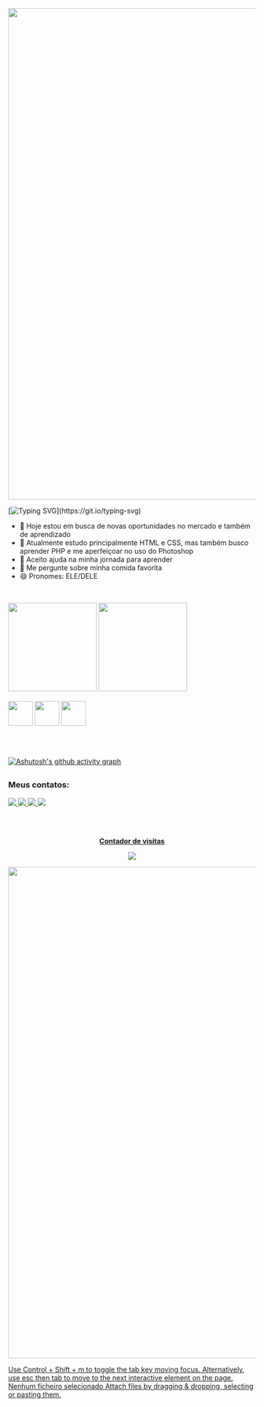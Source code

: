 <img width=1000 src = 'https://capsule-render.vercel.app/api?type=waving&height=250&color=0:0194DD,100:050F2C&text=Seja%20bem%20vindo!&section=header&reversal=false&textBg=false&fontColor=ffffff&animation=twinkling&descAlign=84&descAlignY=86'>

[![Typing SVG](https://readme-typing-svg.demolab.com?font=Comic+Sans&weight=500&size=30&pause=1000&color=0194DD&center=true&vCenter=true&random=false&width=1000&lines=Ol%C3%A1%2C+eu+sou+Ismael+Pereira!)](https://git.io/typing-svg)

- 🔭 Hoje estou em busca de novas oportunidades no mercado e também de aprendizado
- 🌱 Atualmente estudo principalmente HTML e CSS, mas também busco aprender PHP e me aperfeiçoar no uso do Photoshop
- 🤔 Aceito ajuda na minha jornada para aprender
- 💬 Me pergunte sobre minha comida favorita
- 😄 Pronomes: ELE/DELE

##
<br>
 <div width=1000>
   <img  height="180em" src="https://github-readme-stats.vercel.app/api?username=EricAlves&show_icons=true&theme=transparent&hide_border=false&title_color=0194DD&icon_color=0194DD&text_color=ffffff">
   <img height="180em" src="https://github-readme-stats.vercel.app/api/top-langs/?username=ismapereira&layout=compact&theme=transparent&hide_border=false&title_color=0194DD&text_color=ffffff">
 </div>

<br>

<div>
  <img height="50em" src="https://cdn.jsdelivr.net/gh/devicons/devicon@latest/icons/html5/html5-original.svg" />
  <img height="50em" src="https://cdn.jsdelivr.net/gh/devicons/devicon@latest/icons/css3/css3-original.svg" />
  <img height="50em" src="https://cdn.jsdelivr.net/gh/devicons/devicon@latest/icons/photoshop/photoshop-original.svg" />
</div>
          
 
##
<br>

[![Ashutosh's github activity graph](https://github-readme-activity-graph.vercel.app/graph?username=ismapereira&theme=react-dark&radius=10&color=ffffff&line=0194DD)](https://github.com/ashutosh00710/github-readme-activity-graph)

##
### Meus contatos:

<div>
 <a href="mailto:Eric.alves.cardoso82@gmail.com"><img src="https://img.shields.io/badge/Gmail-D14836?style=for-the-badge&logo=gmail&logoColor=white"> 
 <a href="https://www.instagram.com/ell_alvez/"><img src="https://img.shields.io/badge/Instagram-E4405F?style=for-the-badge&logo=instagram&logoColor=white"> 
 <a href="https://www.linkedin.com/in/ericalvescardoso/"><img src="https://img.shields.io/badge/LinkedIn-0077B5?style=for-the-badge&logo=linkedin&logoColor=white"> 
 <a href="https://wa.me/5575988079729"><img src="https://img.shields.io/badge/WhatsApp-25D366?style=for-the-badge&logo=whatsapp&logoColor=white"> 
</div>

##
<div align="center">
 <br><p align="center"><b>Contador de visitas</b></p>
 <img align="center" src="https://profile-counter.glitch.me/ericalvescardoso/count.svg"></p>
</div>
 
 
<img width=1000 src = 'https://capsule-render.vercel.app/api?type=waving&height=250&color=0:050F2C,100:0194DD&section=footer&reversal=false&textBg=false&fontColor=ffffff&animation=twinkling&descAlign=84&descAlignY=86'>

Use Control + Shift + m to toggle the tab key moving focus. Alternatively, use esc then tab to move to the next interactive element on the page.
Nenhum ficheiro selecionado
Attach files by dragging & dropping, selecting or pasting them.
